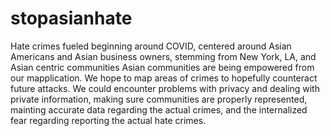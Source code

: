 # stopasianhate
Hate crimes fueled beginning around COVID, centered around Asian Americans and Asian business owners, stemming from New York, LA, and Asian centric communities
Asian communities are being empowered from our mapplication. We hope to map areas of crimes to hopefully counteract future attacks.
We could encounter problems with privacy and dealing with private information, making sure communities are properly represented, mainting accurate data regarding the actual crimes, and the internalized fear regarding reporting the actual hate crimes. 
